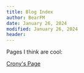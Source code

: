 ```yaml
---
title: Blog Index
author: BearFM
date: January 26, 2024
modified: January 26, 2024
header: 
---
```


Pages I think are cool:

<a href="https://cronyakatsuki.xyz" target="_blank">Crony's Page</a>